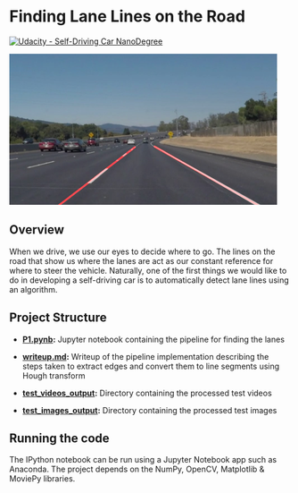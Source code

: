 # **Finding Lane Lines on the Road** 
[![Udacity - Self-Driving Car NanoDegree](https://s3.amazonaws.com/udacity-sdc/github/shield-carnd.svg)](http://www.udacity.com/drive)

<img src="test_images_output/solidWhiteCurve.jpg" width="480" alt="Combined Image" />

Overview
---

When we drive, we use our eyes to decide where to go.  The lines on the road that show us where the lanes are act as our constant reference for where to steer the vehicle.  Naturally, one of the first things we would like to do in developing a self-driving car is to automatically detect lane lines using an algorithm.

Project Structure
---

- **[P1.pynb](https://github.com/m-talha/Self-Driving-Car-Engineer-Udacity-P1-Lane-Finding/blob/master/P1.ipynb):** Jupyter notebook containing the pipeline for finding the lanes

- **[writeup.md](https://github.com/m-talha/Self-Driving-Car-Engineer-Udacity-P1-Lane-Finding/blob/master/writeup.md):** Writeup of the pipeline implementation describing the steps taken to extract edges and convert them to line segments using Hough transform

- **[test_videos_output](https://github.com/m-talha/Self-Driving-Car-Engineer-Udacity-P1-Lane-Finding/tree/master/test_videos_output):** Directory containing the processed test videos

- **[test_images_output](https://github.com/m-talha/Self-Driving-Car-Engineer-Udacity-P1-Lane-Finding/tree/master/test_images_output):** Directory containing the processed test images

Running the code
---

The IPython notebook can be run using a Jupyter Notebook app such as Anaconda. The project depends on the NumPy, OpenCV, Matplotlib & MoviePy libraries.
